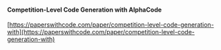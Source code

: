 
#### Competition-Level Code Generation with AlphaCode

[https://paperswithcode.com/paper/competition-level-code-generation-with](https://paperswithcode.com/paper/competition-level-code-generation-with)

